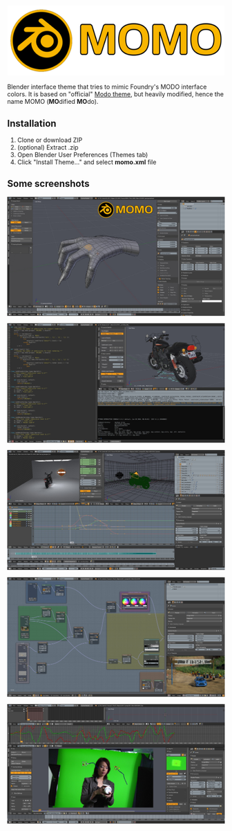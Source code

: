 ![momoLogo](images/momoLogo.png)

Blender interface theme that tries to mimic Foundry's MODO interface colors. It is based on "official" [Modo theme](https://svn.blender.org/svnroot/bf-extensions/contrib/py/scripts/addons/presets/interface_theme/modo.xml "Modo theme on Blender Wiki"), but heavily modified, hence the name MOMO (**MO**dified **MO**do).

## Installation
1. Clone or download ZIP
2. (optional) Extract .zip
3. Open Blender User Preferences (Themes tab)
4. Click "Install Theme..." and select __momo.xml__ file

## Some screenshots

![01](images/momoScreenshot_01.jpg)

![02](images/momoScreenshot_02.jpg)

![03](images/momoScreenshot_03.jpg)

![04](images/momoScreenshot_04.jpg)

![05](images/momoScreenshot_05.jpg)
